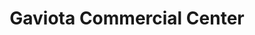 ---
title: "Gaviota Commercial Center"
url: /cayo-coco/gaviota-commercial-center/
shop: centro comercial
---